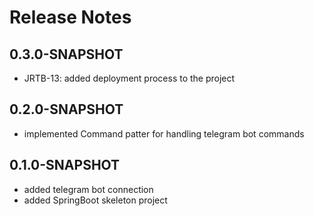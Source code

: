 # Release Notes

## 0.3.0-SNAPSHOT

*   JRTB-13: added deployment process to the project

## 0.2.0-SNAPSHOT

* implemented Command patter for handling telegram bot commands

## 0.1.0-SNAPSHOT

*   added telegram bot connection
*   added SpringBoot skeleton project